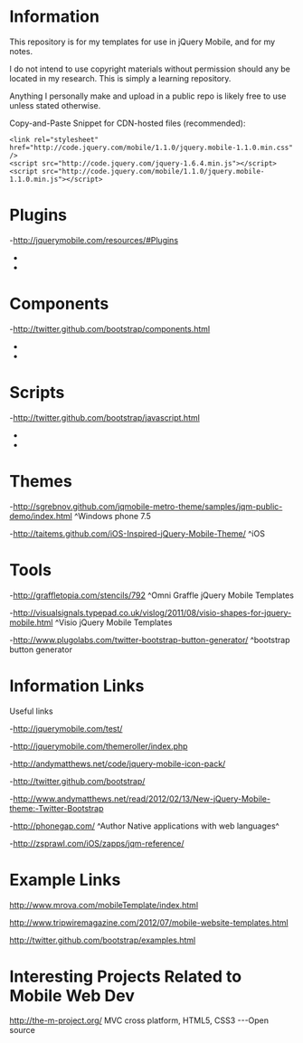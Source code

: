Information
===========

This repository is for my templates for use in jQuery Mobile, and for my notes.

I do not intend to use copyright materials without permission should any be located in my research.
 This is simply a learning repository.

 Anything I personally make and upload in a public repo is likely free to use unless stated otherwise.

Copy-and-Paste Snippet for CDN-hosted files (recommended):


    <link rel="stylesheet" href="http://code.jquery.com/mobile/1.1.0/jquery.mobile-1.1.0.min.css" />
    <script src="http://code.jquery.com/jquery-1.6.4.min.js"></script>
    <script src="http://code.jquery.com/mobile/1.1.0/jquery.mobile-1.1.0.min.js"></script>


Plugins
============
-http://jquerymobile.com/resources/#Plugins

-

-

Components
=========
-http://twitter.github.com/bootstrap/components.html

-

-




Scripts
===========
-http://twitter.github.com/bootstrap/javascript.html

-

-


Themes
============
-http://sgrebnov.github.com/jqmobile-metro-theme/samples/jqm-public-demo/index.html
^Windows phone 7.5

-http://taitems.github.com/iOS-Inspired-jQuery-Mobile-Theme/
^iOS


Tools
===================
-http://graffletopia.com/stencils/792
^Omni Graffle jQuery Mobile Templates

-http://visualsignals.typepad.co.uk/vislog/2011/08/visio-shapes-for-jquery-mobile.html
^Visio jQuery Mobile Templates

-http://www.plugolabs.com/twitter-bootstrap-button-generator/
^bootstrap button generator



Information Links
========================
Useful links

-http://jquerymobile.com/test/

-http://jquerymobile.com/themeroller/index.php

-http://andymatthews.net/code/jquery-mobile-icon-pack/

-http://twitter.github.com/bootstrap/

-http://www.andymatthews.net/read/2012/02/13/New-jQuery-Mobile-theme:-Twitter-Bootstrap

-http://phonegap.com/
^Author Native applications with web languages^

-http://zsprawl.com/iOS/zapps/jqm-reference/


Example Links
====================
http://www.mrova.com/mobileTemplate/index.html

http://www.tripwiremagazine.com/2012/07/mobile-website-templates.html

http://twitter.github.com/bootstrap/examples.html


Interesting Projects Related to Mobile Web Dev
==================================
http://the-m-project.org/
MVC cross platform, HTML5, CSS3 ---Open source